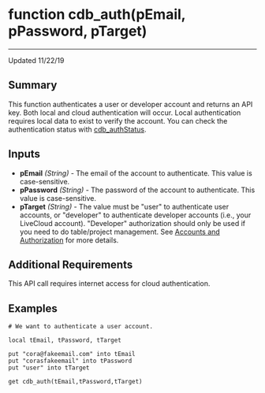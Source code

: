 # function cdb_auth(pEmail, pPassword, pTarget)

---
Updated 11/22/19
## Summary
This function authenticates a user or developer account and returns an API key. Both local and cloud authentication will occur. Local authentication requires local data to exist to verify the account. You can check the authentication status with [cdb_authStatus](AuthStatus.md).

## Inputs
* **pEmail** *(String)* - The email of the account to authenticate. This value is case-sensitive.
* **pPassword** *(String)* - The password of the account to authenticate. This value is case-sensitive.
* **pTarget** *(String)* - The value must be "user" to authenticate user accounts, or "developer" to authenticate developer accounts (i.e., your LiveCloud account). "Developer" authorization should only be used if you need to do table/project management. See [Accounts and Authorization](AddingUsers.md) for more details.


## Additional Requirements
This API call requires internet access for cloud authentication.


## Examples
```livecodeserver
# We want to authenticate a user account.

local tEmail, tPassword, tTarget

put "cora@fakeemail.com" into tEmail
put "corasfakeemail" into tPassword
put "user" into tTarget

get cdb_auth(tEmail,tPassword,tTarget)
```
